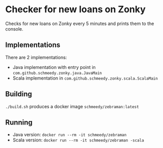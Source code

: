 # Checker for new loans on Zonky
Checks for new loans on Zonky every 5 minutes and prints them to the console.

## Implementations
There are 2 implementations:
* Java implementation with entry point in `com.github.schmeedy.zonky.java.JavaMain`
* Scala implementation in `com.github.schmeedy.zonky.scala.ScalaMain`

## Building
`./build.sh` produces a docker image `schmeedy/zebraman:latest`

## Running
* Java version: `docker run --rm -it schmeedy/zebraman`
* Scala version: `docker run --rm -it schmeedy/zebraman -scala`